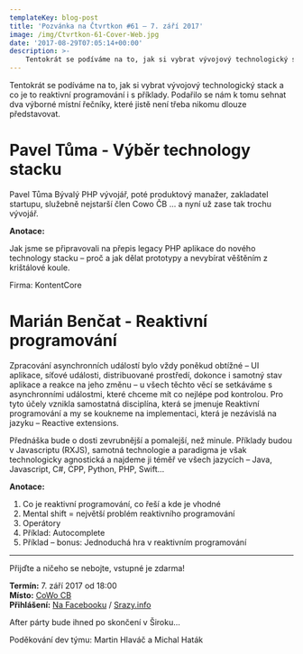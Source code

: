 ```yaml
---
templateKey: blog-post
title: 'Pozvánka na Čtvrtkon #61 – 7. září 2017'
image: /img/Ctvrtkon-61-Cover-Web.jpg
date: '2017-08-29T07:05:14+00:00'
description: >-
    Tentokrát se podíváme na to, jak si vybrat vývojový technologický stack a co je to reaktivní programování i s příklady. Podařilo se nám k tomu sehnat dva výborné místní řečníky, které...
---
```

Tentokrát se podíváme na to, jak si vybrat vývojový technologický stack a co je to reaktivní programování i s příklady. Podařilo se nám k tomu sehnat dva výborné místní řečníky, které jistě není třeba nikomu dlouze představovat.

# Pavel Tůma - Výběr technology stacku
Pavel Tůma Bývalý PHP vývojář, poté produktový manažer, zakladatel startupu, služebně nejstarší člen Cowo ČB … a nyní už zase tak trochu vývojář.

**Anotace:**

Jak jsme se připravovali na přepis legacy PHP aplikace do nového technology stacku – proč a jak dělat prototypy a nevybírat věštěním z krištálové koule.  

Firma: KontentCore

# Marián Benčat - Reaktivní programování

Zpracování asynchronních událostí bylo vždy poněkud obtížné – UI aplikace, síťové události, distribuované prostředí, dokonce i samotný stav aplikace a reakce na jeho změnu – u všech těchto věcí se setkáváme s asynchronními událostmi, které chceme mít co nejlépe pod kontrolou. Pro tyto účely vznikla samostatná disciplína, která se jmenuje Reaktivní programování a my se koukneme na implementaci, která je nezávislá na jazyku – Reactive extensions.

Přednáška bude o dosti zevrubnější a pomalejší, než minule. Příklady budou v Javascriptu (RXJS), samotná technologie a paradigma je však technologicky agnostická a najdeme ji téměř ve všech jazycích – Java, Javascript, C#, CPP, Python, PHP, Swift…

**Anotace:**

1. Co je reaktivní programování, co řeší a kde je vhodné
2. Mental shift = největší problém reaktivního programování
3. Operátory
4. Příklad: Autocomplete
5. Příklad – bonus: Jednoduchá hra v reaktivním programování

---

Přijďte a ničeho se nebojte, vstupné je zdarma!

**Termín:** 7. září 2017 od 18:00  
**Místo:** [CoWo CB](https://www.cowocb.cz)  
**Přihlášení:** [Na Facebooku](http://www.facebook.com/events/1870799223237954/) / [Srazy.info  ](http://srazy.info/ctvrtkon/7447)

After párty bude ihned po skončení v Široku…

Poděkování dev týmu: Martin Hlaváč a Michal Haták